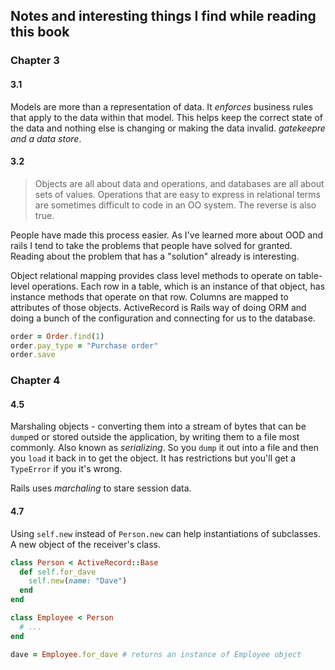 ## Notes and interesting things I find while reading this book

### Chapter 3
#### 3.1

Models are more than a representation of data. It _enforces_ business rules
that apply to the data within that model. This helps keep the correct state of
the data and nothing else is changing or making the data invalid. _gatekeepre
and a data store_.

#### 3.2

> Objects are all about data and operations, and databases are all about sets
> of values. Operations that are easy to express in relational terms are
> sometimes difficult to code in an OO system. The reverse is also true.

People have made this process easier. As I've learned more about OOD and rails
I tend to take the problems that people have solved for granted. Reading about
the problem that has a "solution" already is interesting.

Object relational mapping provides class level methods to operate on
table-level operations. Each row in a table, which is an instance of that
object, has instance methods that operate on that row. Columns are mapped to
attributes of those objects.  ActiveRecord is Rails way of doing ORM and doing
a bunch of the configuration and connecting for us to the database.

```ruby
order = Order.find(1)
order.pay_type = "Purchase order"
order.save
```

### Chapter 4
#### 4.5

Marshaling objects - converting them into a stream of bytes that can be
`dump`ed or stored outside the application, by writing them to a file most
commonly. Also known as _serializing_. So you `dump` it out into a file and
then you `load` it back in to get the object. It has restrictions but you'll
get a `TypeError` if you it's wrong.

Rails uses _marchaling_ to stare session data.

#### 4.7

Using `self.new` instead of `Person.new` can help instantiations of
subclasses. A new object of the receiver's class.

```ruby
class Person < ActiveRecord::Base
  def self.for_dave
    self.new(name: "Dave")
  end
end

class Employee < Person
  # ...
end

dave = Employee.for_dave # returns an instance of Employee object
```





